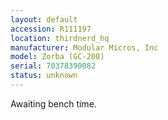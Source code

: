 ```yaml
---
layout: default
accession: R111197
location: thirdnerd_hq
manufacturer: Modular Micros, Inc
model: Zorba (GC-200)
serial: 70378390082
status: unknown
---
```


Awaiting bench time.
